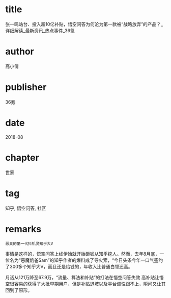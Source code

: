 # title
张一鸣站台、投入超10亿补贴，悟空问答为何沦为第一款被“战略放弃”的产品？_详细解读_最新资讯_热点事件_36氪

# author
高小倩

# publisher
36氪

# date
2018-08

# chapter
世家

# tag
知乎, 悟空问答, 社区

# remarks
`恶臭的第一代抖机灵知乎大V`

事情是这样的，悟空问答上线伊始就开始砸钱从知乎挖人。然而，去年8月底，一位名为“恶魔奶爸Sam”的知乎作者的爆料成了导火索，“今日头条今年一口气签约了300多个知乎大V，而且还是给钱的，年收入比普通白领还高。

月活从121万降至67.9万，“流量、算法和补贴”的打法在悟空问答失效
高补贴让悟空很容易的获得了大批早期用户，但是补贴退坡以及平台调性跟不上，瞬间又让其回到了原形。

